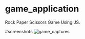 # game_application
Rock Paper Scissors Game Using JS.

#screenshots
![game_captures](/screenshots.jpg?raw=true) 
